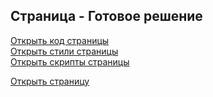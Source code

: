 ## Страница - Готовое решение

[Открыть код страницы](./Decision.html) <br />
[Открыть стили страницы](./Decision.css) <br />
[Открыть скрипты страницы](./Decision.js) <br />

[Открыть страницу](http://127.0.0.1:8000/pages/decision/Decision.html)
